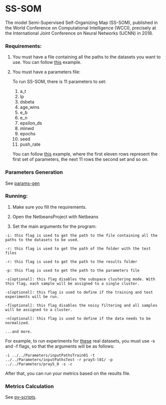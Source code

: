 # SS-SOM
The model Semi-Supervised Self-Organizing Map (SS-SOM), published in the World Conference on Computational Intelligence (WCCI), precisely at the International Joint Conference on Neural Networks (IJCNN) in 2018.

### Requirements:

1. You must have a file containing all the paths to the datasets you want to use. You can follow [this](https://github.com/hfbassani/pbml/blob/master/phmb4/Parameters/inputPathsTrain) example.

2. You must have a parameters file:

   To run SS-SOM, there is 11 parameters to set:

   1. a_t
   2. lp
   3. dsbeta
   4. age_wins
   5. e_b
   6. e_n
   7. epsilon_ds
   8. minwd
   9. epochs
   10. seed
   11. push_rate

   You can follow [this](https://github.com/hfbassani/pbml/blob/master/phmb4/Parameters/SSSOM_0) example, where the first eleven rows represent the first set of parameters, the next 11 rows the second set and so on.

### Parameters Generation

See [params-gen](https://github.com/hfbassani/pbml/tree/master/params-gen/)

### Running:

1. Make sure you fill the requirements.

2. Open the NetbeansProject with Netbeans

3. Set the main arguments for the program:

  ```
  -i: this flag is used to get the path to the file containing all the paths to the datasets to be used.

  -r: this flag is used to get the path of the folder with the test files

  -r: this flag is used to get the path to the results folder

  -p: this flag is used to get the path to the parameters file

  -s[optional]: this flag disables the subspace clustering mode. With this flag, each sample will be assigned to a single cluster.

  -s[optional]: this flag is used to define if the training and test experiments will be run.

  -f[optional]: this flag disables the noisy filtering and all samples will be assigned to a cluster.

  -n[optional]: this flag is used to define if the data needs to be normalized.

  ...and more.
  ```
  For example, to run experiments for [these](https://github.com/hfbassani/pbml/tree/master/Datasets/Realdata) real datasets, you must use -s and -f flags, so that the arguments will be as follows:

  ```
  -i ../../Parameters/inputPathsTrain01 -t ../../Parameters/inputPathsTest -r pray5-l01/ -p ../../Parameters/pray5_0 -s -c
  ```

  After that, you can run your metrics based on the results file.

### Metrics Calculation

See [py-scripts](https://github.com/hfbassani/pbml/tree/master/phmb4/py_scripts).

